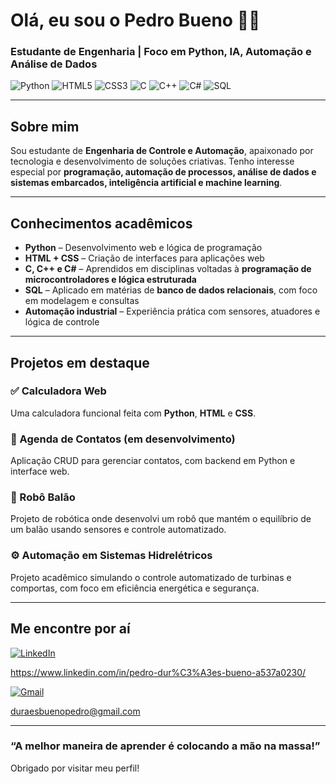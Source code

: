  # Olá, eu sou o Pedro Bueno 👋✨  
### Estudante de Engenharia | Foco em Python, IA, Automação e Análise de Dados

![Python](https://img.shields.io/badge/-Python-3776AB?style=for-the-badge&logo=python&logoColor=white)
![HTML5](https://img.shields.io/badge/-HTML5-E34F26?style=for-the-badge&logo=html5&logoColor=white)
![CSS3](https://img.shields.io/badge/-CSS3-1572B6?style=for-the-badge&logo=css3&logoColor=white)
![C](https://img.shields.io/badge/-C-00599C?style=for-the-badge&logo=c&logoColor=white)
![C++](https://img.shields.io/badge/-C++-00599C?style=for-the-badge&logo=c%2B%2B&logoColor=white)
![C#](https://img.shields.io/badge/C%23-239120?style=flat-square&logo=c-sharp&logoColor=white)
![SQL](https://img.shields.io/badge/-SQL-4479A1?style=for-the-badge&logo=mysql&logoColor=white)

---

## Sobre mim  

Sou estudante de **Engenharia de Controle e Automação**, apaixonado por tecnologia e desenvolvimento de soluções criativas. Tenho interesse especial por **programação, automação de processos, análise de dados e sistemas embarcados, inteligência artificial e machine learning**.

---

## Conhecimentos acadêmicos

- **Python** – Desenvolvimento web e lógica de programação
- **HTML + CSS** – Criação de interfaces para aplicações web
- **C, C++ e C#** – Aprendidos em disciplinas voltadas à **programação de microcontroladores e lógica estruturada**
- **SQL** – Aplicado em matérias de **banco de dados relacionais**, com foco em modelagem e consultas
- **Automação industrial** – Experiência prática com sensores, atuadores e lógica de controle


---

## Projetos em destaque  

### ✅ Calculadora Web  
Uma calculadora funcional feita com **Python**, **HTML** e **CSS**.  

### 🚧 Agenda de Contatos (em desenvolvimento)  
Aplicação CRUD para gerenciar contatos, com backend em Python e interface web.  

### 🤖 Robô Balão  
Projeto de robótica onde desenvolvi um robô que mantém o equilíbrio de um balão usando sensores e controle automatizado.

### ⚙️ Automação em Sistemas Hidrelétricos  
Projeto acadêmico simulando o controle automatizado de turbinas e comportas, com foco em eficiência energética e segurança.

---

## Me encontre por aí  

[![LinkedIn](https://img.shields.io/badge/-LinkedIn-blue?style=flat-square&logo=linkedin&logoColor=white)](https://www.linkedin.com/in/seu-usuario)

https://www.linkedin.com/in/pedro-dur%C3%A3es-bueno-a537a0230/

[![Gmail](https://img.shields.io/badge/-Email-c14438?style=flat-square&logo=gmail&logoColor=white)](mailto:seuemail@exemplo.com)

duraesbuenopedro@gmail.com

---

### “A melhor maneira de aprender é colocando a mão na massa!”  
Obrigado por visitar meu perfil!

